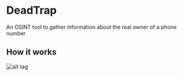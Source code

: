 # DeadTrap
An OSINT tool to gather information about the real owner of a phone number

## How it works
![alt tag](https://media.discordapp.net/attachments/676732839546454036/721736075717902336/graph.png?width=992&height=425)
